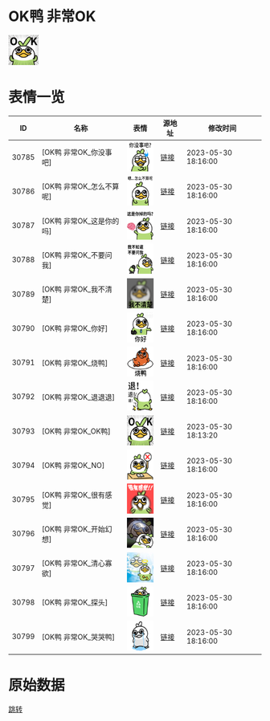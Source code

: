 # OK鸭 非常OK

<img src="./cover.png" height="60" alt="cover" />

# 表情一览

|ID|名称|表情|源地址|修改时间|
|----|----|----|----|----|
|30785|[OK鸭 非常OK_你没事吧]|<img src="./pic/030785_%5BOK鸭 非常OK_你没事吧%5D.png" height="60" alt="你没事吧"/>|[链接](https://i0.hdslb.com/bfs/garb/1472cadcc559c860cdc5dd5cc64cf9b444b54f78.png)|2023-05-30 18:16:00|
|30786|[OK鸭 非常OK_怎么不算呢]|<img src="./pic/030786_%5BOK鸭 非常OK_怎么不算呢%5D.png" height="60" alt="怎么不算呢"/>|[链接](https://i0.hdslb.com/bfs/garb/70023e026ccd6256915656de00c0f9fea0b72718.png)|2023-05-30 18:16:00|
|30787|[OK鸭 非常OK_这是你的吗]|<img src="./pic/030787_%5BOK鸭 非常OK_这是你的吗%5D.png" height="60" alt="这是你的吗"/>|[链接](https://i0.hdslb.com/bfs/garb/ab1e6d12be794fc3d122df2e0dc33a7df51f1f9e.png)|2023-05-30 18:16:00|
|30788|[OK鸭 非常OK_不要问我]|<img src="./pic/030788_%5BOK鸭 非常OK_不要问我%5D.png" height="60" alt="不要问我"/>|[链接](https://i0.hdslb.com/bfs/garb/a365d6c32be81bdb6864d0bd19a3c720ba38331b.png)|2023-05-30 18:16:00|
|30789|[OK鸭 非常OK_我不清楚]|<img src="./pic/030789_%5BOK鸭 非常OK_我不清楚%5D.png" height="60" alt="我不清楚"/>|[链接](https://i0.hdslb.com/bfs/garb/96df5661f87878a66f57d4c26e171d2f9c9ebdce.png)|2023-05-30 18:16:00|
|30790|[OK鸭 非常OK_你好]|<img src="./pic/030790_%5BOK鸭 非常OK_你好%5D.png" height="60" alt="你好"/>|[链接](https://i0.hdslb.com/bfs/garb/a95243990de0ee86b791d520586730ada82e7a53.png)|2023-05-30 18:16:00|
|30791|[OK鸭 非常OK_烧鸭]|<img src="./pic/030791_%5BOK鸭 非常OK_烧鸭%5D.png" height="60" alt="烧鸭"/>|[链接](https://i0.hdslb.com/bfs/garb/3b39715c6dd63e55598a33dc14cce228109f6f16.png)|2023-05-30 18:16:00|
|30792|[OK鸭 非常OK_退退退]|<img src="./pic/030792_%5BOK鸭 非常OK_退退退%5D.png" height="60" alt="退退退"/>|[链接](https://i0.hdslb.com/bfs/garb/84dd905f4989c9fcb4811cadbe853899fc6f5288.png)|2023-05-30 18:16:00|
|30793|[OK鸭 非常OK_OK鸭]|<img src="./pic/030793_%5BOK鸭 非常OK_OK鸭%5D.png" height="60" alt="OK鸭"/>|[链接](https://i0.hdslb.com/bfs/garb/4212bca8e5999f58d708c8b8d3f75c7e186a764a.png)|2023-05-30 18:13:20|
|30794|[OK鸭 非常OK_NO]|<img src="./pic/030794_%5BOK鸭 非常OK_NO%5D.png" height="60" alt="NO"/>|[链接](https://i0.hdslb.com/bfs/garb/ef67216e30679953883947f12f3d99ced48d5e0a.png)|2023-05-30 18:16:00|
|30795|[OK鸭 非常OK_很有感觉]|<img src="./pic/030795_%5BOK鸭 非常OK_很有感觉%5D.png" height="60" alt="很有感觉"/>|[链接](https://i0.hdslb.com/bfs/garb/4487944c49f649c9114a9c56d0497bc2484281a3.png)|2023-05-30 18:16:00|
|30796|[OK鸭 非常OK_开始幻想]|<img src="./pic/030796_%5BOK鸭 非常OK_开始幻想%5D.png" height="60" alt="开始幻想"/>|[链接](https://i0.hdslb.com/bfs/garb/d72132d6af5056f45925b1b0794d3d7751f98acf.png)|2023-05-30 18:16:00|
|30797|[OK鸭 非常OK_清心寡欲]|<img src="./pic/030797_%5BOK鸭 非常OK_清心寡欲%5D.png" height="60" alt="清心寡欲"/>|[链接](https://i0.hdslb.com/bfs/garb/7c32efae50526b662314ad5022b2799d243e568e.png)|2023-05-30 18:16:00|
|30798|[OK鸭 非常OK_探头]|<img src="./pic/030798_%5BOK鸭 非常OK_探头%5D.png" height="60" alt="探头"/>|[链接](https://i0.hdslb.com/bfs/garb/4c275e26f4b2de355f628620ab4e50fab3cfce29.png)|2023-05-30 18:16:00|
|30799|[OK鸭 非常OK_哭哭鸭]|<img src="./pic/030799_%5BOK鸭 非常OK_哭哭鸭%5D.png" height="60" alt="哭哭鸭"/>|[链接](https://i0.hdslb.com/bfs/garb/dc5950008e5ef212cae2ef0b2c15127a08073d75.png)|2023-05-30 18:16:00|

# 原始数据

[跳转](./raw.json)


